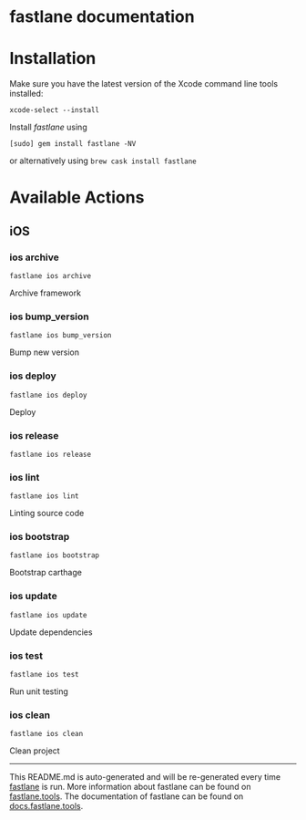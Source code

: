 fastlane documentation
================
# Installation

Make sure you have the latest version of the Xcode command line tools installed:

```
xcode-select --install
```

Install _fastlane_ using
```
[sudo] gem install fastlane -NV
```
or alternatively using `brew cask install fastlane`

# Available Actions
## iOS
### ios archive
```
fastlane ios archive
```
Archive framework
### ios bump_version
```
fastlane ios bump_version
```
Bump new version
### ios deploy
```
fastlane ios deploy
```
Deploy
### ios release
```
fastlane ios release
```

### ios lint
```
fastlane ios lint
```
Linting source code
### ios bootstrap
```
fastlane ios bootstrap
```
Bootstrap carthage
### ios update
```
fastlane ios update
```
Update dependencies
### ios test
```
fastlane ios test
```
Run unit testing
### ios clean
```
fastlane ios clean
```
Clean project

----

This README.md is auto-generated and will be re-generated every time [fastlane](https://fastlane.tools) is run.
More information about fastlane can be found on [fastlane.tools](https://fastlane.tools).
The documentation of fastlane can be found on [docs.fastlane.tools](https://docs.fastlane.tools).
